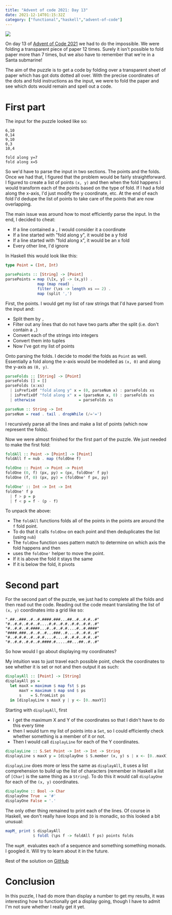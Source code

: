 ```yaml
---
title: "Advent of code 2021: Day 13"
date: 2021-12-14T01:15:32Z
category: ["functional","haskell","advent-of-code"]
---
```


![](/images/advent_of_code_title.jpg)

On day 13 of [Advent of Code 2021](https://adventofcode.com/2021) we had to do the impossible.  We
were folding a transparent piece of paper 12 times.  Surely it isn't possible to fold paper
more than 7 times, but we also have to remember that we're in a Santa submarine!

The aim of the puzzle is to get a code by folding over a transparent sheet of paper which has got dots
dotted all over.  With the precise coordinates of the dots and fold instructions as the input, we were to
fold the paper and see which dots would remain and spell out a code.

# First part

The input for the puzzle looked like so:

```
6,10
0,14
9,10
0,3
10,4

fold along y=7
fold along x=5
```

So we'd have to parse the input in two sections.  The points and the folds.  Once we had that, I figured that the
problem would be fairly straightforward.  I figured to create a list of points `(x, y)` and then when the fold happens
I would transform each of the points based on the type of fold.  If I had a fold along the x-axis, I'd just modify the
y coordinate, etc.  At the end of each fold I'd dedupe the list of points to take care of the points that are now 
overlapping.

The main issue was around how to most efficiently parse the input.  In the end, I decided to cheat:

* If a line contained a `,` I would consider it a coordinate
* If a line started with "fold along y", it would be a y fold
* If a line started with "fold along x", it would be an x fold
* Every other line, I'd ignore

In Haskell this would look like this:

```haskell
type Point = (Int, Int)

parsePoints :: [String] -> [Point]
parsePoints = map (\[x, y] -> (x,y)) . 
              map (map read) . 
              filter (\xs -> length xs == 2) . 
              map (split ',') 
```

First, the points.  I would get my list of raw strings that I'd have parsed from the input and:

* Split them by `,`
* Filter out any lines that do not have two parts after the split (i.e. don't contain a `,`)
* Convert each of the strings into integers
* Convert them into tuples
* Now I've got my list of points

Onto parsing the folds.  I decide to model the folds as `Point` as well.  Essentially a fold along the x-axis would
be modelled as `(x, 0)` and along the y-axis as `(0, y)`.

```haskell
parseFolds :: [String] -> [Point]
parseFolds [] = []
parseFolds (x:xs)  
  | isPrefixOf "fold along y" x = (0, parseNum x) : parseFolds xs
  | isPrefixOf "fold along x" x = (parseNum x, 0) : parseFolds xs
  | otherwise                   = parseFolds xs

parseNum :: String -> Int
parseNum = read . tail . dropWhile (/='=')
```

I recursively parse all the lines and make a list of points (which now represent the folds).

Now we were almost finished for the first part of the puzzle.  We just needed to make the first fold:

```haskell
foldAll :: Point -> [Point] -> [Point]
foldAll f = nub . map (foldOne f)

foldOne :: Point -> Point -> Point
foldOne (0, f) (px, py) = (px, foldOne' f py)
foldOne (f, 0) (px, py) = (foldOne' f px, py)

foldOne' :: Int -> Int -> Int
foldOne' f p
  | f > p = p
  | f < p = f - (p - f)
```

To unpack the above:

- The `foldAll` functions folds all of the points in the points are around the `f` fold point.
- To do that it calls `foldOne` on each point and then deduplicates the list (using `nub`)
- The `foldOne` function uses pattern match to determine on which axis the fold happens and then
- uses the `foldOne'` helper to move the point.  
- If it is above the fold it stays the same
- If it is below the fold, it pivots

# Second part

For the second part of the puzzle, we just had to complete all the folds and then read out the code.  Reading
out the code meant translating the list of `(x, y)` coordinates into a grid like so:

```
".##..###..#..#.####.###...##..#..#.#..#"
"#..#.#..#.#..#....#.#..#.#..#.#..#.#..#"
"#..#.#..#.####...#..#..#.#....#..#.####"
"####.###..#..#..#...###..#....#..#.#..#"
"#..#.#.#..#..#.#....#....#..#.#..#.#..#"
"#..#.#..#.#..#.####.#.....##...##..#..#"
```

So how would I go about displaying my coordinates?

My intuition was to just travel each possible point, check the coordinates to see whether it is set
or not and then output it as such:

```haskell
displayAll :: [Point] -> [String]
displayAll ps = 
  let maxX = maximum $ map fst $ ps
      maxY = maximum $ map snd $ ps
      s    = S.fromList ps
  in [displayLine s maxX y | y <- [0..maxY]]
```

Starting with `displayAll`, first

* I get the maximum X and Y of the coordinates so that I didn't have to do this every time
* then I would turn my list of points into a `Set`, so I could efficiently check whether something
  is a member of it or not.
* Then I would call `displayLine` for each of the Y coordinates.

```haskell
displayLine :: S.Set Point -> Int -> Int -> String
displayLine s maxX y = [displayOne $ S.member (x, y) s | x <- [0..maxX]]
```

`displayLine` does more or less the same as `displayAll`, it uses a list comprehension to build up the
list of characters (remember in Haskell a list of `[Char]` is the same thing as a `String`).  To do this it would
call `displayOne` for each of the `(x, y)` coordinates.

```haskell
displayOne :: Bool -> Char
displayOne True  = '#'
displayOne False = '.' 
```

The only other thing remained to print each of the lines.  Of course in Haskell, we don't really have loops
and `IO` is monadic, so this looked a bit unusual:

```haskell
mapM_ print $ displayAll
            $ foldl (\ps f -> foldAll f ps) points folds
```

The `mapM_` evaluates each of a sequence and something something monads.  I googled it.  Will try to learn about it
in the future.

Rest of the solution on [GitHub](https://github.com/beny23/advent-of-code/tree/main/2021/haskell/day13) 

# Conclusion

In this puzzle, I had do more than display a number to get my results, it was interesting how to functionally
get a display going, though I have to admit I'm not sure whether I really get it yet.
